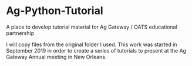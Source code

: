 # Ag-Python-Tutorial
A place to develop tutorial material for Ag Gateway / OATS educational partnership

I will copy files from the original folder I used. This work was started in September 2019 in order to create a series of tutorials 
to present at the Ag Gateway Annual meeting in New Orleans.
